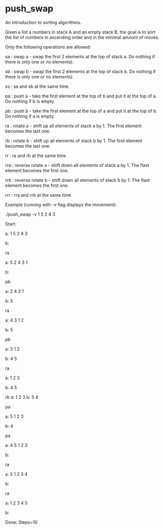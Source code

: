 # push_swap
An introduction to sorting algorithms.

Given a list a numbers in stack A and an empty stack B, the goal is to sort the list of numbers in ascending order and in the minimal amount of moves.

Only the following operations are allowed:

sa : swap a - swap the first 2 elements at the top of stack a. Do nothing if there is only one or no elements).

sb : swap b - swap the first 2 elements at the top of stack b. Do nothing if there is only one or no elements).

ss : sa and sb at the same time.

pa : push a - take the first element at the top of b and put it at the top of a. Do nothing if b is empty.

pb : push b - take the first element at the top of a and put it at the top of b. Do nothing if a is empty.

ra : rotate a - shift up all elements of stack a by 1. The first element becomes the last one.

rb : rotate b - shift up all elements of stack b by 1. The first element becomes the last one.

rr : ra and rb at the same time.

rra : reverse rotate a - shift down all elements of stack a by 1. The flast element becomes the first one.

rrb : reverse rotate b - shift down all elements of stack b by 1. The flast element becomes the first one.

rrr : rra and rrb at the same time.

Example (running with -v flag displays the movement):

./push_swap -v 1 5 2 4 3

Start:

a: 1 5 2 4 3

b:

ra

a: 5 2 4 3 1

b:

pb

a: 2 4 3 1

b: 5

ra

a: 4 3 1 2

b: 5

pb

a: 3 1 2

b: 4 5

ra

a: 1 2 3

b: 4 5

rb
a: 1 2 3
b: 5 4

pa

a: 5 1 2 3

b: 4

pa

a: 4 5 1 2 3

b:

ra

a: 5 1 2 3 4

b:

ra

a: 1 2 3 4 5

b:

Done: Steps=10
